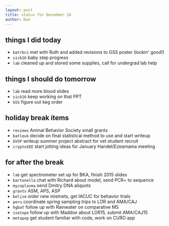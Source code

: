 ```yaml
---
layout: post
title: status for December 16
author: Dan
---
```


## things I did today

* `batrbcs` met with Ruth and added revisions to GSS poster (lookin' good!)
* `sicb16` baby step progress
* `lab` cleaned up and stored some supplies, call for undergrad lab help

## things I should do tomorrow

* `lab` read more blood slides
* `sicb16` keep working on that PPT
* `GSS` figure out keg order

## holiday break items 
* `reviews` Animal Behavior Society small grants
* `batleuk` decide on final statistical method to use and start writeup
* `GVSP` writeup summer project abstract for vet student recruit
* `cryptoSEE` start jotting ideas for January Handel/Ezeamama meeting

## for after the break
* `lab` get spectrometer set up for BKA, finish 2015 slides
* `bartonella` chat with Richard about model, send PCR+ to sequence
* `mycoplasma` send Dmitry DNA aliquots
* `grants` ASM, APS, ASP
* `belize` order new mistnets, get IACUC for behavior trials
* `peru` coordinate spring sampling trips to LOR and AMA/CAJ
* `hgbat` follow up with Rainwater on comparative MS
* `isotope` follow up with Maddox about LOR15, submit AMA/CAJ15
* `metapop` get student familiar with code, work on CURO app

<i class='fa fa-code' style='color:pink'> </i>
